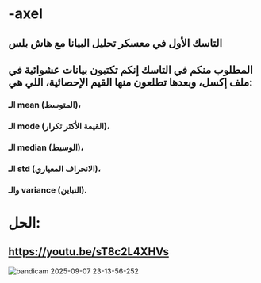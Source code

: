 # -axel
## التاسك الأول في معسكر تحليل البيانا مع هاش بلس

## المطلوب منكم في التاسك إنكم تكتبون بيانات عشوائية في ملف إكسل، وبعدها تطلعون منها القيم الإحصائية، اللي هي:
### الـ mean (المتوسط)،
### الـ mode (القيمة الأكثر تكرار)، 
### الـ median (الوسيط)،
### الـ std (الانحراف المعياري)،
### والـ variance (التباين).

# الحل:
## https://youtu.be/sT8c2L4XHVs
![bandicam 2025-09-07 23-13-56-252](https://github.com/user-attachments/assets/f2977c8d-902a-4aac-8332-d9f8dfa8fb9f)
